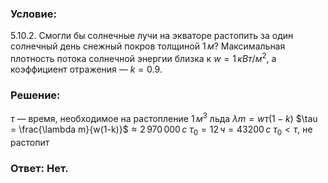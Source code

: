 ###  Условие: 

$5.10.2.$ Смогли бы солнечные лучи на экваторе растопить за один солнечный день снежный покров толщиной $1 \,м$? Максимальная плотность потока солнечной энергии близка к $w = 1 \,кВт/м^2$, а коэффициент отражения — $k=0.9$. 

###  Решение: 

$\tau$ — время, необходимое на растопление $1 \,м^3$ льда $\lambda m = w \tau (1-k)$ $\tau = \frac{\lambda m}{w(1-k)}$$\approx 2\,970\,000\,с$ $\tau_0 = 12 \,ч = 43200 \, с$ $\tau_0 < \tau$, не растопит 

###  Ответ: Нет. 
